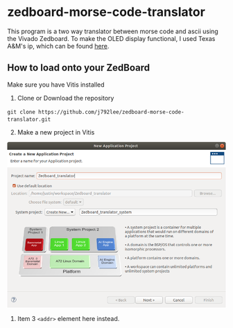 # zedboard-morse-code-translator

This program is a two way translator between morse code and ascii using the Vivado Zedboard. To make the OLED display functional, I used Texas A&M's ip, which can be found [here](https://github.com/ldolson/ZedboardOLED-v1.0-IP).

## How to load onto your ZedBoard

Make sure you have Vitis installed

1. Clone or Download the repository

`git clone https://github.com/j792lee/zedboard-morse-code-translator.git`

2. Make a new project in Vitis

![Vitis new pro](./images/new_pro.png?raw=true "Title")

1. Item 3
`<addr>` element here instead.
